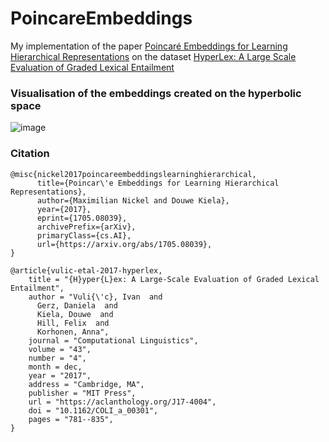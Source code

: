 # PoincareEmbeddings

My implementation of the paper [Poincaré Embeddings for Learning Hierarchical Representations](https://arxiv.org/pdf/1705.08039) on the dataset [HyperLex: A Large Scale Evaluation of Graded Lexical Entailment](https://aclanthology.org/J17-4004.pdf)


### Visualisation of the embeddings created on the hyperbolic space
![image](https://github.com/user-attachments/assets/0b34fa00-8969-4f84-a38a-82fcb563609e)



### Citation

```
@misc{nickel2017poincareembeddingslearninghierarchical,
      title={Poincar\'e Embeddings for Learning Hierarchical Representations}, 
      author={Maximilian Nickel and Douwe Kiela},
      year={2017},
      eprint={1705.08039},
      archivePrefix={arXiv},
      primaryClass={cs.AI},
      url={https://arxiv.org/abs/1705.08039}, 
}
```
```
@article{vulic-etal-2017-hyperlex,
    title = "{H}yper{L}ex: A Large-Scale Evaluation of Graded Lexical Entailment",
    author = "Vuli{\'c}, Ivan  and
      Gerz, Daniela  and
      Kiela, Douwe  and
      Hill, Felix  and
      Korhonen, Anna",
    journal = "Computational Linguistics",
    volume = "43",
    number = "4",
    month = dec,
    year = "2017",
    address = "Cambridge, MA",
    publisher = "MIT Press",
    url = "https://aclanthology.org/J17-4004",
    doi = "10.1162/COLI_a_00301",
    pages = "781--835",
}
```
